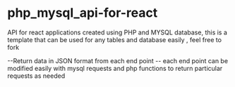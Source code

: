 # php_mysql_api-for-react
API for react applications created using PHP and MYSQL database, this is a template that can be used for any tables and database easily , feel free to fork

--Return data in JSON format from each end point
-- each end point can be modified easily with mysql requests and php functions to return particular requests as needed
